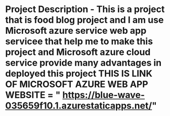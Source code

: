 # Project Description - This is a project that is food blog project and I am use Microsoft azure service web app servicee that help me to make this project and Microsoft azure cloud service provide many advantages in deployed this project THIS IS LINK OF MICROSOFT AZURE WEB APP WEBSITE = " https://blue-wave-035659f10.1.azurestaticapps.net/"
